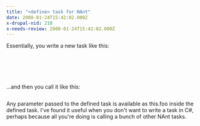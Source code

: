 ```yaml
---
title: "<define> task for NAnt"
date: 2008-01-24T15:42:02.000Z
x-drupal-nid: 210
x-needs-review: 2008-01-24T15:42:02.000Z
---
```

Essentially, you write a new task like this:

<pre><define name="echo3">
  <echo message="${this.message}"/>
  <echo message="${this.message}"/>
  <echo message="${this.message}"/>
</define></pre>

...and then you call it like this:

<pre><echo3 message="Hello World"/></pre>

Any parameter passed to the defined task is available as this.foo inside the defined task. I've found it useful when you don't want to write a task in C#, perhaps because all you're doing is calling a bunch of other NAnt tasks.